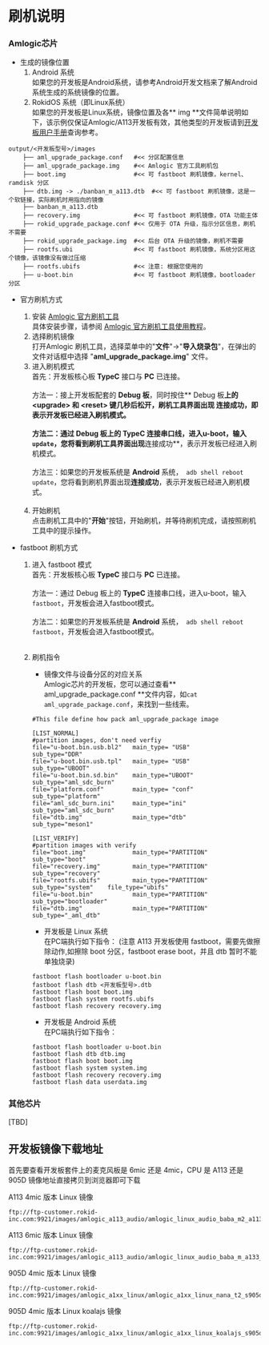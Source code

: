 # 刷机说明


### Amlogic芯片

* 生成的镜像位置<br>
	1. Android 系统<br>
	如果您的开发板是Android系统，请参考Android开发文档来了解Android系统生成的系统镜像的位置。<br>
	2. RokidOS 系统（即Linux系统）<br>
	如果您的开发板是Linux系统，镜像位置及各** img **文件简单说明如下，该示例仅保证Amlogic/A113开发板有效，其他类型的开发板请到[开发板用户手册](../../reference/dev_board/board_list.md)查询参考。
```
output/<开发板型号>/images
    ├── aml_upgrade_package.conf   #<< 分区配置信息
    ├── aml_upgrade_package.img    #<< Amlogic 官方工具刷机包
    ├── boot.img                   #<< 可 fastboot 刷机镜像，kernel、ramdisk 分区
    ├── dtb.img -> ./banban_m_a113.dtb  #<< 可 fastboot 刷机镜像，这是一个软链接，实际刷机时用指向的镜像
    ├── banban_m_a113.dtb
    ├── recovery.img               #<< 可 fastboot 刷机镜像，OTA 功能主体
    ├── rokid_upgrade_package.conf #<< 仅用于 OTA 升级，指示分区信息，刷机不需要
    ├── rokid_upgrade_package.img  #<< 后台 OTA 升级的镜像，刷机不需要
    ├── rootfs.ubi                 #<< 可 fastboot 刷机镜像，系统分区用这个镜像，该镜像没有做过压缩
    ├── rootfs.ubifs               #<< 注意: 根据您使用的
    ├── u-boot.bin                 #<< 可 fastboot 刷机镜像，bootloader 分区
```

* 官方刷机方式
	1. 安装 [Amlogic 官方刷机工具](https://scm-deps-library.rokid-inc.com/linux/buildroot_dl_aml/tools/aml_burn_img_tool_v2.1.2.exe)<br>
		具体安装步骤，请参阅 [Amlogic 官方刷机工具使用教程](../../files/amlogic/AmlUSBBurning.pdf)。
	2. 选择刷机镜像<br>
		打开Amlogic 刷机工具，选择菜单中的"**文件**"->"**导入烧录包**"，在弹出的文件对话框中选择 "**aml_upgrade_package.img**" 文件。 
	3. 进入刷机模式<br>
		首先：开发板核心板 **TypeC** 接口与 **PC** 已连接。<br><br>
		方法一：接上开发板配套的 **Debug 板**，同时按住** Debug 板**上的 <**upgrade**> 和 <**reset**> 键几秒后松开，刷机工具界面出现 **连接成功**，即表示开发板已经进入刷机模式。<br><br>
		方法二：通过 Debug 板上的 **TypeC** 连接串口线，进入u-boot，输入```update```，您将看到刷机工具界面出现**连接成功**，表示开发板已经进入刷机模式。<br><br>
		方法三：如果您的开发板系统是 **Android** 系统，``` adb shell reboot update```，您将看到刷机界面出现**连接成功**，表示开发板已经进入刷机模式。<br><br>
	4. 开始刷机<br> 
		点击刷机工具中的"**开始**"按钮，开始刷机，并等待刷机完成，请按照刷机工具中的提示操作。<br>

* fastboot 刷机方式
	1. 进入 fastboot 模式<br>
		首先：开发板核心板 **TypeC** 接口与 **PC** 已连接。<br><br>
		方法一：通过 Debug 板上的 **TypeC** 连接串口线，进入u-boot，输入```fastboot```，开发板会进入fastboot模式。<br><br>
		方法二：如果您的开发板系统是 **Android** 系统，``` adb shell reboot fastboot```，开发板会进入fastboot模式。<br><br>
	2. 刷机指令<br>
		* 镜像文件与设备分区的对应关系<br>
		Amlogic芯片的开发板，您可以通过查看** aml_upgrade_package.conf **文件内容，如```cat aml_upgrade_package.conf```，来找到一些线索。
		``` shell
		#This file define how pack aml_upgrade_package image

		[LIST_NORMAL]
		#partition images, don't need verfiy
		file="u-boot.bin.usb.bl2"   main_type= "USB"            sub_type="DDR"
		file="u-boot.bin.usb.tpl"   main_type= "USB"            sub_type="UBOOT"
		file="u-boot.bin.sd.bin"    main_type="UBOOT"           sub_type="aml_sdc_burn"
		file="platform.conf"        main_type= "conf"           sub_type="platform"
		file="aml_sdc_burn.ini"     main_type="ini"             sub_type="aml_sdc_burn"
		file="dtb.img"              main_type="dtb"             sub_type="meson1"

		[LIST_VERIFY]
		#partition images with verify
		file="boot.img"             main_type="PARTITION"       sub_type="boot"
		file="recovery.img"         main_type="PARTITION"       sub_type="recovery"
		file="rootfs.ubifs"         main_type="PARTITION"       sub_type="system"    file_type="ubifs"
		file="u-boot.bin"           main_type="PARTITION"       sub_type="bootloader"
		file="dtb.img"              main_type="PARTITION"       sub_type="_aml_dtb"
		```

		* 开发板是 Linux 系统<br>
		在PC端执行如下指令：
		(注意 A113 开发板使用 fastboot，需要先做擦除动作,如擦除 boot 分区，fastboot erase boot，并且 dtb 暂时不能单独烧录)
		```
		fastboot flash bootloader u-boot.bin
		fastboot flash dtb <开发板型号>.dtb
		fastboot flash boot boot.img
		fastboot flash system rootfs.ubifs
		fastboot flash recovery recovery.img
		```	
		* 开发板是 Android 系统<br>
		在PC端执行如下指令：
		```
		fastboot flash bootloader u-boot.bin
		fastboot flash dtb dtb.img
		fastboot flash boot boot.img
		fastboot flash system system.img
		fastboot flash recovery recovery.img
		fastboot flash data userdata.img
		```

### 其他芯片

[TBD]

## 开发板镜像下载地址
首先要查看开发板套件上的麦克风板是 6mic 还是 4mic，CPU 是 A113 还是 905D
镜像地址直接拷贝到浏览器即可下载

A113 4mic 版本 Linux 镜像

```
ftp://ftp-customer.rokid-inc.com:9921/images/amlogic_a113_audio/amlogic_linux_audio_baba_m2_a113_dev/dev/107/
```

A113 6mic 版本 Linux 镜像

```
ftp://ftp-customer.rokid-inc.com:9921/images/amlogic_a113_audio/amlogic_linux_audio_baba_m_a133_dev/dev/210/
```

905D 4mic 版本 Linux 镜像

```
ftp://ftp-customer.rokid-inc.com:9921/images/amlogic_a1xx_linux/amlogic_a1xx_linux_nana_t2_s905d_dev/dev/65/
```

905D 4mic 版本 Linux koalajs 镜像
```
ftp://ftp-customer.rokid-inc.com:9921/images/amlogic_a1xx_linux/amlogic_a1xx_linux_koalajs_s905d_dev/dev/58

```
